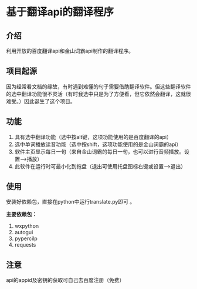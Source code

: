 # 基于翻译api的翻译程序

## 介绍
利用开放的百度翻译api和金山词霸api制作的翻译程序。
## 项目起源
因为经常看文档的缘故，有时遇到难懂的句子需要借助翻译软件。但这些翻译软件的选中翻译功能很不灵活（有时我选中只是为了方便看，但它依然会翻译，这就很难受。）因此诞生了这个项目。
## 功能
1. 具有选中翻译功能（选中按alt键，这项功能使用的是百度翻译的api）
2. 选中单词播放读音功能（选中按shift，这项功能使用的是金山词霸的api）
3. 软件主页显示每日一句（来自金山词霸的每日一句，也可以进行音频播放。设置——>播放）
4. 此软件在运行时可最小化到拖盘（退出可使用托盘图标右键或设置——>退出）
## 使用
安装好依赖包，直接在python中运行translate.py即可 。

**主要依赖包：** 
1. wxpython
2. autogui
3. pypercilp
4. requests
## 注意
api的appid及密钥的获取可自己去百度注册（免费）